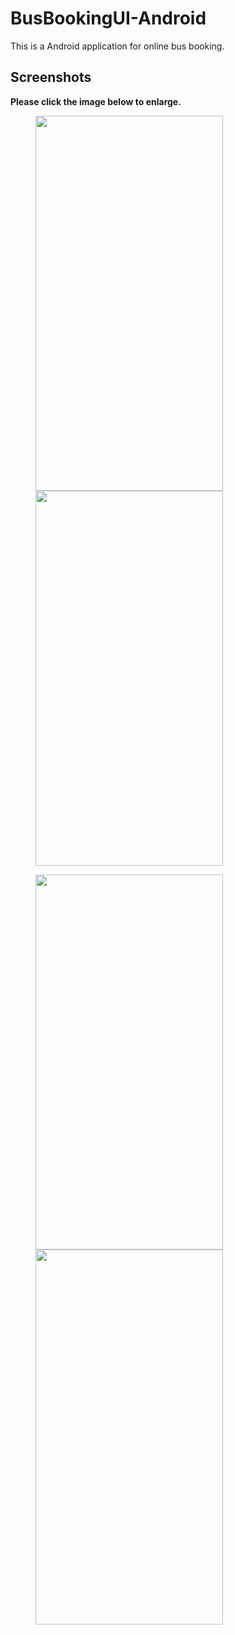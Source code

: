 # BusBookingUI-Android
This is a Android application for online bus booking.

## Screenshots

**Please click the image below to enlarge.**

<img src="https://github.com/NooBGurmeeT/BusBookingUI-Android/blob/master/Screenshots/modi.png" height="600" width="300" hspace="40"><img src="https://github.com/NooBGurmeeT/BusBookingUI-Android/blob/master/Screenshots/Screenshot_20190209-232255.png" height="600" width="300" hspace="40">

<img src="https://github.com/NooBGurmeeT/BusBookingUI-Android/blob/master/Screenshots/Screenshot_20190209-232300.png" height="600" width="300" hspace="40"><img src="https://github.com/NooBGurmeeT/BusBookingUI-Android/blob/master/Screenshots/Screenshot_20190209-232303.png" height="600" width="300" hspace="40">

